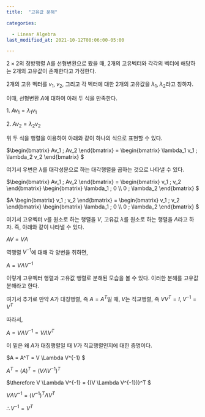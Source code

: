 ```yaml
---
title:  "고유값 분해"

categories:

  - Linear Algebra
last_modified_at: 2021-10-12T08:06:00-05:00

---
```


$2 \times 2$의 정방행렬 A를 선형변환으로 봤을 때, 2개의 고유벡터와 각각의 벡터에 해당하는 2개의 고유값이 존재한다고 가정한다. 

2개의 고유 벡터를 $v_1, \; v_2$,  그리고 각 벡터에 대한 2개의 고유값을 $\lambda_1, \; \lambda_2$라고 칭하자. 

이때, 선형변환 $A$에 대하여 아래 두 식을 만족한다. 

$1. \; Av_1 = \lambda_1 v_1$

$2. \; Av_2 = \lambda_2 v_2$

위 두 식을 행렬을 이용하여 아래와 같이 하나의 식으로 표현할 수 있다. 

$\begin{bmatrix} Av_1 \; Av_2 \end{bmatrix} = \begin{bmatrix} \lambda_1 v_1 \; \lambda_2 v_2 \end{bmatrix} $

여기서 우변은 $\lambda$를 대각성분으로 하는 대각행렬을 곱하는 것으로 나타낼 수 있다. 

$\begin{bmatrix} Av_1 \; Av_2 \end{bmatrix} = \begin{bmatrix} v_1 \; v_2 \end{bmatrix} \begin{bmatrix} \lambda_1 \; 0 \\\\ 0 \; \lambda_2 \end{bmatrix} $

$A \begin{bmatrix} v_1 \; v_2 \end{bmatrix} = \begin{bmatrix} v_1 \; v_2 \end{bmatrix} \begin{bmatrix} \lambda_1 \; 0 \\\\ 0 \; \lambda_2 \end{bmatrix} $

여기서 고유벡터 $v$를 원소로 하는 행렬을 $V$,  고유값 $\lambda$를 원소로 하는 행렬을 $\Lambda$라고 하자. 즉, 아래와 같이 나타낼 수 있다. 

$AV = V \Lambda$ 

역행렬 $V^{-1}$에 대해 각 양변을 취하면,

$A = V \Lambda V^{-1}$ 

이렇게 고유벡터 행렬과 고유값 행렬로 분해된 모습을 볼 수 있다. 이러한 분해를 고유값 분해라고 한다. 

여기서 추가로 만약 $A$가 대칭행렬, 즉 $A = A^T$일 때, $V$는 직교행렬, 즉 $VV^T = I, \; V^{-1} = V^T$

따라서,

$A = V \Lambda V^{-1} = V \Lambda V^T$ 

이 밑은 왜 $A$가 대칭행렬일 때 $V$가 직교행렬인지에 대한 증명이다. 

$A = A^T = V \Lambda V^{-1} $

$A^T = {(A)}^T = {(V \Lambda V^{-1})}^T$ 

$\therefore V \Lambda V^{-1} = {(V \Lambda V^{-1})}^T $

$V \Lambda V^{-1} = {(V^{-1})}^T \Lambda V^T$

$\therefore V^{-1} = V^T$ 
